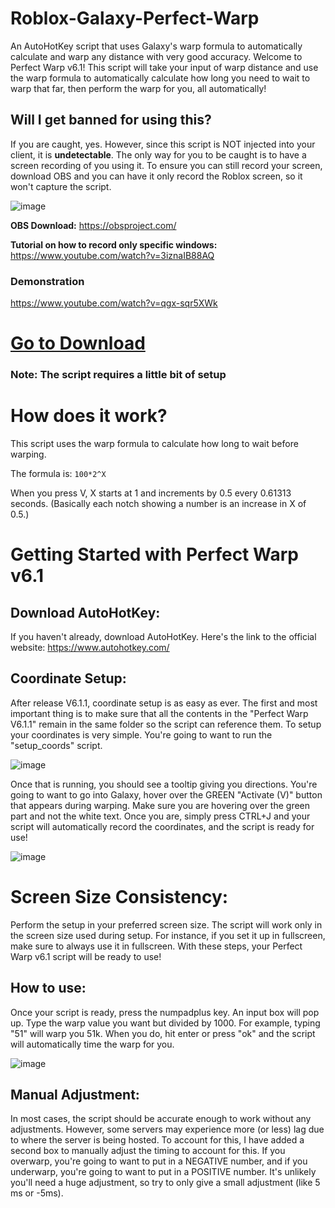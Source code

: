 # Roblox-Galaxy-Perfect-Warp
An AutoHotKey script that uses Galaxy's warp formula to automatically calculate and warp any distance with very good accuracy.
Welcome to Perfect Warp v6.1! This script will take your input of warp distance and use the warp formula to automatically
calculate how long you need to wait to warp that far, then perform the warp for you, all automatically!


## Will I get banned for using this?
If you are caught, yes. However, since this script is NOT injected into your client, it is **undetectable**. The only way
for you to be caught is to have a screen recording of you using it. To ensure you can still record your screen, download
OBS and you can have it only record the Roblox screen, so it won't capture the script.

![image](https://github.com/XanBelOr/Roblox-Galaxy-Perfect-Warp/assets/40677753/d514c5d9-00c7-4926-b846-be0ea598856b)


**OBS Download:** https://obsproject.com/

**Tutorial on how to record only specific windows:** https://www.youtube.com/watch?v=3iznaIB88AQ


### Demonstration
https://www.youtube.com/watch?v=qgx-sqr5XWk

# [Go to Download](https://github.com/XanBelOr/Roblox-Galaxy-Perfect-Warp/releases/tag/PW6.1)
### Note: The script requires a little bit of setup

# How does it work?
This script uses the warp formula to calculate how long to wait before warping.

The formula is: `100*2^X`

When you press V, X starts at 1 and increments by 0.5 every 0.61313 seconds. (Basically each notch showing a number is an increase in X of 0.5.)

# Getting Started with Perfect Warp v6.1

## Download AutoHotKey:
If you haven't already, download AutoHotKey. Here's the link to the official website:
https://www.autohotkey.com/

## Coordinate Setup:

After release V6.1.1, coordinate setup is as easy as ever. The first and most important thing
is to make sure that all the contents in the "Perfect Warp V6.1.1" remain in the same folder
so the script can reference them. To setup your coordinates is very simple. You're going to want
to run the "setup_coords" script.


![image](https://github.com/XanBelOr/Roblox-Galaxy-Perfect-Warp/assets/40677753/c0185d44-0785-47af-b09b-f25e66c940a3)


Once that is running, you should see a tooltip giving you directions. You're going to want to
go into Galaxy, hover over the GREEN "Activate (V)" button that appears during warping. Make sure 
you are hovering over the green part and not the white text. Once you are, simply press CTRL+J and
your script will automatically record the coordinates, and the script is ready for use!


![image](https://github.com/XanBelOr/Roblox-Galaxy-Perfect-Warp/assets/40677753/fbf3da82-f9aa-4531-8531-d5ee9e9680af)


# Screen Size Consistency:

Perform the setup in your preferred screen size.
The script will work only in the screen size used during setup. For instance, if you set it up in fullscreen, make sure to always use it in fullscreen.
With these steps, your Perfect Warp v6.1 script will be ready to use!

## How to use:
Once your script is ready, press the numpadplus key. An input box will pop up. Type the warp value you want but
divided by 1000. For example, typing "51" will warp you 51k. When you do, hit enter or press "ok" and the script will
automatically time the warp for you.

![image](https://github.com/XanBelOr/Roblox-Galaxy-Perfect-Warp/assets/40677753/a0d5cb5d-da09-4d4c-b585-8fe86551437e)



## Manual Adjustment:
In most cases, the script should be accurate enough to work without any adjustments. However, some servers may experience
more (or less) lag due to where the server is being hosted. To account for this, I have added a second box to manually
adjust the timing to account for this. If you overwarp, you're going to want to put in a NEGATIVE number, and if you
underwarp, you're going to want to put in a POSITIVE number. It's unlikely you'll need a huge adjustment, so try to
only give a small adjustment (like 5 ms or -5ms).



